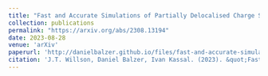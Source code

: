 ```yaml
---
title: "Fast and Accurate Simulations of Partially Delocalised Charge Separation in Organic Semiconductors"
collection: publications
permalink: "https://arxiv.org/abs/2308.13194"
date: 2023-08-28
venue: 'arXiv'
paperurl: 'http://danielbalzer.github.io/files/fast-and-accurate-simulations-of-partially-delocalised-charge-separation-in-organic-semiconductors.pdf'
citation: 'J.T. Willson, Daniel Balzer, Ivan Kassal. (2023). &quot;Fast and Accurate Simulations of Partially Delocalised Charge Separation in Organic Semiconductors.&quot; <i>arXiv</i>.'
---
```


